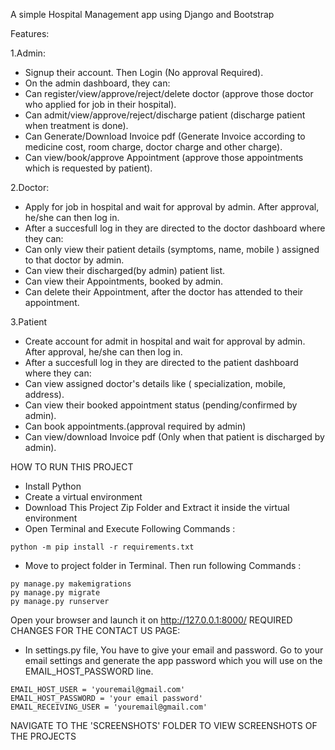 A simple Hospital Management app using Django and Bootstrap

Features:

1.Admin:
- Signup their account. Then Login (No approval Required).
- On the admin dashboard, they can:
- Can register/view/approve/reject/delete doctor (approve those doctor who applied for job in their hospital).
- Can admit/view/approve/reject/discharge patient (discharge patient when treatment is done).
- Can Generate/Download Invoice pdf (Generate Invoice according to medicine cost, room charge, doctor charge and other charge).
- Can view/book/approve Appointment (approve those appointments which is requested by patient).


2.Doctor:
- Apply for job in hospital and wait for approval by admin. After approval, he/she can then log in.
- After a succesfull log in they are directed to the doctor dashboard where they can:
- Can only view their patient details (symptoms, name, mobile ) assigned to that doctor by admin.
- Can view their discharged(by admin) patient list.
- Can view their Appointments, booked by admin.
- Can delete their Appointment, after the  doctor has attended to their appointment.


3.Patient
- Create account for admit in hospital and wait for approval by admin. After approval, he/she can then log in.
- After a succesfull log in they are directed to the patient dashboard where they can:
- Can view assigned doctor's details like ( specialization, mobile, address).
- Can view their booked appointment status (pending/confirmed by admin).
- Can book appointments.(approval required by admin)
- Can view/download Invoice pdf (Only when that patient is discharged by admin).



HOW TO RUN THIS PROJECT
- Install Python
- Create a virtual environment
- Download This Project Zip Folder and Extract it inside the virtual environment
- Open Terminal and Execute Following Commands :

``` python -m pip install -r requirements.txt ``` 
- Move to project folder in Terminal. Then run following Commands :
```
py manage.py makemigrations
py manage.py migrate
py manage.py runserver
```

Open your browser and launch it on http://127.0.0.1:8000/
REQUIRED CHANGES FOR THE CONTACT US PAGE:
- In settings.py file, You have to give your email and password. Go to your email settings and generate the app password which you will use on the EMAIL_HOST_PASSWORD line.

```
EMAIL_HOST_USER = 'youremail@gmail.com'
EMAIL_HOST_PASSWORD = 'your email password'
EMAIL_RECEIVING_USER = 'youremail@gmail.com'
```

NAVIGATE TO THE 'SCREENSHOTS' FOLDER TO VIEW SCREENSHOTS OF THE PROJECTS